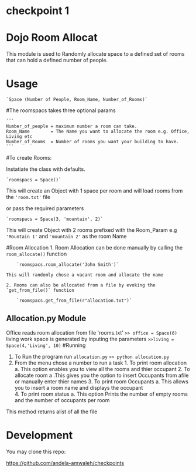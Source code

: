 # checkpoint 1

# Dojo Room Allocat


This module is used to Randomly allocate space to a defined set of rooms
that can hold a defined number of people.

# Usage

	
	`Space (Number of People, Room_Name, Number_of_Rooms)`

#The roomspacs takes three optional params

	```
	Number_of_people = maximum number a room can take.
	Room_Name 		 = The Name you want to allocate the room e.g. Office, Living etc
	Number_of_Rooms  = Number of rooms you want your building to have. 
	```

#To create Rooms:

Instatiate the class with defaults.
	
	`roomspacs = Space()`

	

 This will create an Object with 1 space per room and will load rooms from the `'room.txt'` file 

 or  pass the required parameters
	
	`roomspacs = Space(3, 'mountain', 2)`
	

This will create Object with 2 rooms prefixed with the Room_Param e.g `'Mountain 1'` and `'mountain 2'` as the room Name



#Room Allocation
	1. Room Allocation can be done manually by calling the `room_allocate()` function
	 
	 	`roomspacs.room_allocate('John Smith')`

	This will randomly chose a vacant room and allocate the name 

	2. Rooms can also be allocated from a file by evoking the `get_from_file()` function
	
	 	`roomspacs.get_from_file(r"allocation.txt")`

Allocation.py Module
--------------------
 Office reads room allocation from file 'rooms.txt'
		`>> office = Space(6)`
 living work space is generated by inputing the parameters
		`>>living = Space(4,'Living', 10)`
#Running
1. To Run the program run `allocation.py`
 		`>> python allocation.py`
2. From the menu chose a number to run a task 
		1.  To print room allocation
			a.  This option enables you to view all the rooms and thier occupant
		2.  To allocate room 
			a .This gives you the option to insert Occupants from afile or manually enter thier names
		3.  To print room Occupants
			a. This allows you to insert a room name and displays the occupant	
		4.  To print room status
			a.  This option Prints the number of empty rooms and the number of occupants per room
  
 
 


This method returns alist of all the file


# Development
You may clone this repo:

https://github.com/andela-amwaleh/checkpoints

			
